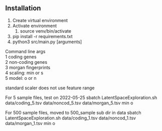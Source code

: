 ## Installation

1. Create virtual environment
2. Activate environment
   1. source venv/bin/activate
3. pip install -r requirements.txt
4. python3 src/main.py [arguments]

Command line args  
1  coding genes  
2  non-coding genes  
3  morgan fingerprints  
4  scaling: min or s  
5  model: o or n   

standard scaler does not use feature range

For 5 sample files, test on 2022-05-25
sbatch LatentSpaceExploration.sh data/coding_5.tsv data/noncod_5.tsv data/morgan_5.tsv min o

For 500 sample files, moved to 500_sample sub dir in data
sbatch LatentSpaceExploration.sh data/coding_1.tsv data/noncod_1.tsv data/morgan_1.tsv min o

